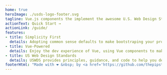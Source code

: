 ```yaml
---
home: true
heroImage: ./usds-logo-footer.svg
tagline: Vue.js components the implement the awesome U.S. Web Design Standards.
actionText: Quick Start →
actionLink: /guide/
features:
- title: Simplicity First
  details: Adopting common sense defaults to make bootstraping your project using the U.S. Web Design Standards nice and simple!
- title: Vue-Powered
  details: Enjoy the dev experience of Vue, using Vue components to make your life easier and build super fast websites.
- title: US Web Design Standards
  details: USWDS provides principles, guidance, and code to help you design and build accessible, mobile-friendly government websites and digital services.
footerHtml: "Made with ❤️ &nbsp; by <a href='https://github.com/thepipster' target='_blank'>Mike Pritchard</a> @ <a href='https://usds.gov' target='_blank'>USDS</a>"
---
```

